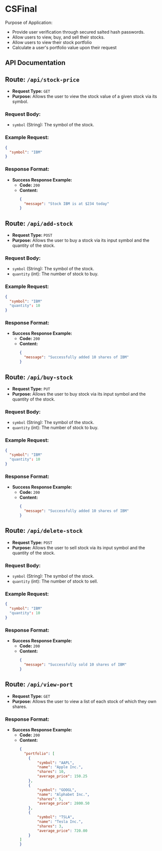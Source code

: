 # CSFinal

Purpose of Application:
-   Provide user verification through secured salted hash passwords.
-   Allow users to view, buy, and sell their stocks.
-   Allow users to view their stock portfolio
-   Calculate a user's portfolio value upon their request

## API Documentation

## Route: `/api/stock-price`

- **Request Type:** `GET`
- **Purpose:** Allows the user to view the stock value of a given stock via its symbol.

### Request Body:
- `symbol` (String): The symbol of the stock.

### Example Request:
```json
{
  "symbol": "IBM"
}
```

### Response Format:
- **Success Response Example:**
  - **Code:** `200`
  - **Content:**
    ```json
    {
      "message": "Stock IBM is at $234 today"
    }
    ```

## Route: `/api/add-stock`

- **Request Type:** `POST`
- **Purpose:** Allows the user to buy a stock via its input symbol and the quantity of the stock.

### Request Body:
- `symbol` (String): The symbol of the stock.
- `quantity` (int): The number of stock to buy.

### Example Request:
```json
{
  "symbol": "IBM"
  "quantity": 10
}
```

### Response Format:
- **Success Response Example:**
  - **Code:** `200`
  - **Content:**
    ```json
    {
      "message": "Successfully added 10 shares of IBM"
    }
    ```

## Route: `/api/buy-stock`

- **Request Type:** `PUT`
- **Purpose:** Allows the user to buy stock via its input symbol and the quantity of the stock.

### Request Body:
- `symbol` (String): The symbol of the stock.
- `quantity` (int): The number of stock to buy.

### Example Request:
```json
{
  "symbol": "IBM"
  "quantity": 10
}
```

### Response Format:
- **Success Response Example:**
  - **Code:** `200`
  - **Content:**
    ```json
    {
      "message": "Successfully added 10 shares of IBM"
    }
    ```

## Route: `/api/delete-stock`

- **Request Type:** `POST`
- **Purpose:** Allows the user to sell stock via its input symbol and the quantity of the stock.

### Request Body:
- `symbol` (String): The symbol of the stock.
- `quantity` (int): The number of stock to sell.

### Example Request:
```json
{
  "symbol": "IBM"
  "quantity": 10
}
```

### Response Format:
- **Success Response Example:**
  - **Code:** `200`
  - **Content:**
    ```json
    {
      "message": "Successfully sold 10 shares of IBM"
    }
    ```



  
## Route: `/api/view-port`

- **Request Type:** `GET`
- **Purpose:** Allows the user to view a list of each stock of which they own shares.


### Response Format:
- **Success Response Example:**
  - **Code:** `200`
  - **Content:**
    ```json
    {
      "portfolio": [
        {
            "symbol": "AAPL",
            "name": "Apple Inc.",
            "shares": 10,
            "average_price": 150.25
        },
        {
            "symbol": "GOOGL",
            "name": "Alphabet Inc.",
            "shares": 5,
            "average_price": 2800.50
        },
        {
            "symbol": "TSLA",
            "name": "Tesla Inc.",
            "shares": 3,
            "average_price": 720.00
        }
    ]
    }
    ```
<!-- ![Image not found](smoketest.pdf "This is a local image") -->